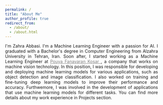 ```yaml
---
permalink: /
title: "About Me"
author_profile: true
redirect_from: 
  - /about/
  - /about.html
---
```


<style>
  .justify-text {
    text-align: justify;
  }
  .justify-text a {
    color: #808080;
    text-decoration: underline;s
  }
</style>

<div class="justify-text">

I'm Zahra Abbasi. I'm a Machine Learning Engineer with a passion for AI. I graduated with a Bachelor's degree in Computer Engineering from Alzahra University in Tehran, Iran. 
Soon after, I started working as a Machine Learning Engineer at <a href='http://en.pfkvision.com'> Pouya Fanavaran Kosar </a>, a company that works on machine vision technology.
In this position, I was responsible for developing and deploying machine learning models for various applications, such as object detection and image classification. I also worked on training and fine-tuning deep learning models to improve their performance and accuracy. Furthwemore, I was involved in the development of applications that use machine learning models for different tasks. You can find more details about my work experience in Projects section.

</div>
